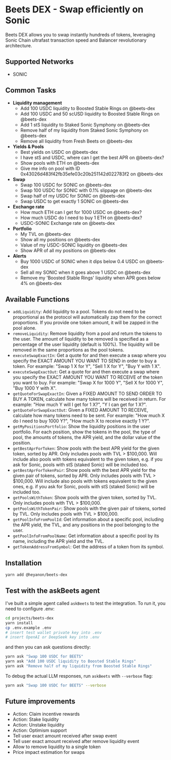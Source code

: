 # Beets DEX - Swap efficiently on Sonic

Beets DEX allows you to swap instantly hundreds of tokens, leveraging Sonic Chain ultrafast transaction speed and Balancer revolutionary architecture.

## Supported Networks

- SONIC

## Common Tasks

- **Liquidity management**
    - Add 100 USDC liquidity to Boosted Stable Rings on @beets-dex
    - Add 100 USDC and 50 scUSD liquidity to Boosted Stable Rings on @beets-dex
    - Add 1 stS liquidity to Staked Sonic Symphony on @beets-dex
    - Remove half of my liquidity from Staked Sonic Symphony on @beets-dex
    - Remove all liquidity from Fresh Beets on @beets-dex
- **Yields & Pools**
    - Best yields on USDC on @beets-dex
    - I have stS and USDC, where can I get the best APR on @beets-dex?
    - Show pools with ETH on @beets-dex
    - Give me info on pool with ID 0x43026d483f42fb35efe03c20b251142d022783f2 on @beets-dex
- **Swap**
    - Swap 100 USDC for SONIC on @beets-dex
    - Swap 100 USDC for SONIC with 0.1% slippage on @beets-dex
    - Swap half of my USDC for SONIC on @beets-dex
    - Swap USDC to get exactly 1 SONIC on @beets-dex
- **Exchange rate**
    - How much ETH can I get for 1000 USDC on @beets-dex?
    - How much USDC do I need to buy 1 ETH on @beets-dex?
    - USDC-SONIC Exchange rate on @beets-dex
- **Portfolio**
    - My TVL on @beets-dex
    - Show all my positions on @beets-dex
    - Value of my USDC-SONIC liquidity on @beets-dex
    - Show APR of all my positions on @beets-dex
- **Alerts**
    - Buy 1000 USDC of SONIC when it dips below 0.4 USDC on @beets-dex
    - Sell all my SONIC when it goes above 1 USDC on @beets-dex
    - Remove my 'Boosted Stable Rings' liquidity when APR goes below 4% on @beets-dex

## Available Functions

- `addLiquidity`: Add liquidity to a pool. Tokens do not need to be proportional as the protocol will automatically zap them for the correct proportions. If you provide one token amount, it will be zapped in the pool alone.
- `removeLiquidity`: Remove liquidity from a pool and return the tokens to the user. The amount of liquidity to be removed is specified as a percentage of the user liquidity (default is 100%). The liquidity will be removed in the same proportions as the pool tokens.
- `executeSwapExactIn`: Get a quote for and then execute a swap where you specify the EXACT AMOUNT YOU WANT TO SEND in order to buy a token. For example: "Swap 1 X for Y", "Sell 1 X for Y", "Buy Y with 1 X".
- `executeSwapExactOut`: Get a quote for and then execute a swap where you specify the EXACT AMOUNT YOU WANT TO RECEIVE of the token you want to buy. For example: "Swap X for 1000 Y", "Sell X for 1000 Y", "Buy 1000 Y with X".
- `getQuoteForSwapExactIn`: Given a FIXED AMOUNT TO SEND ORDER TO BUY A TOKEN, calculate how many tokens will be received in return. For example: "How much Y will I get for 1 X?", "Y I can get for 1 X?".
- `getQuoteForSwapExactOut`: Given a FIXED AMOUNT TO RECEIVE, calculate how many tokens need to be sent. For example: "How much X do I need to buy 1000 Y?", "How much X to receive exactly 1 Y?".
- `getMyPositionsPortfolio`: Show the liquidity positions in the user portfolio. For each position, show the tokens in the pool, the type of pool, the amounts of tokens, the APR yield, and the dollar value of the position.
- `getBestAprForToken`: Show pools with the best APR yield for the given token, sorted by APR. Only includes pools with TVL > $100,000. Will include also pools with tokens equivalent to the given token, e.g. if you ask for Sonic, pools with stS (staked Sonic) will be included too.
- `getBestAprForTokenPair`: Show pools with the best APR yield for the given pair of tokens, sorted by APR. Only includes pools with TVL > $100,000. Will include also pools with tokens equivalent to the given ones, e.g. if you ask for Sonic, pools with stS (staked Sonic) will be included too.
- `getPoolsWithToken`: Show pools with the given token, sorted by TVL. Only includes pools with TVL > $100,000.
- `getPoolsWithTokenPair`: Show pools with the given pair of tokens, sorted by TVL. Only includes pools with TVL > $100,000.
- `getPoolInfoFromPoolId`: Get information about a specific pool, including the APR yield, the TVL, and any positions in the pool belonging to the user.
- `getPoolInfoFromPoolName`: Get information about a specific pool by its name, including the APR yield and the TVL.
- `getTokenAddressFromSymbol`: Get the address of a token from its symbol.

## Installation

```bash
yarn add @heyanon/beets-dex
```

## Test with the askBeets agent

I've built a simple agent called `askBeets` to test the integration. To run it, you need to configure .env:

```bash
cd projects/beets-dex
yarn install
cp .env.example .env
# insert test wallet private key into .env
# insert OpenAI or DeepSeek key into .env
```

and then you can ask questions directly:

```bash
yarn ask "Swap 100 USDC for BEETS"
yarn ask "Add 100 USDC liquidity to Boosted Stable Rings"
yarn ask "Remove half of my liquidity from Boosted Stable Rings"
```

To debug the actual LLM responses, run `askBeets` with `--verbose` flag:

```bash
yarn ask "Swap 100 USDC for BEETS" --verbose
```

## Future improvements

- Action: Claim incentive rewards
- Action: Stake liquidity
- Action: Unstake liquidity
- Action: Optimism support
- Tell user exact amount received after swap event
- Tell user exact amount received after remove liquidity event
- Allow to remove liquidity to a single token
- Price impact estimation for swaps
